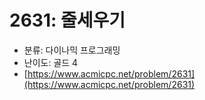 # 2631: 줄세우기

- 분류: 다이나믹 프로그래밍
- 난이도: 골드 4
- [https://www.acmicpc.net/problem/2631](https://www.acmicpc.net/problem/2631)
